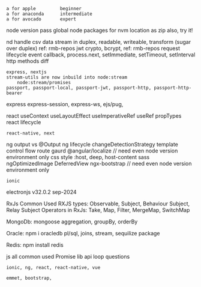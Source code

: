    a for apple         beginner
    a for anaconda      intermediate
    a for avocado       expert

node version
    pass global node packages for nvm location
        as zip also, try it!

nd
    handle csv data stream in
        duplex, readable, writeable, transform (sugar over duplex)
        ref: rmb-repos
    jwt crypto, bcrypt, 
        ref: rmb-repos
    request lifecycle event
        callback, process.next, setImmediate, setTimeout, setInterval
    http methods diff

    express, nextjs
    stream-utils are now inbuild into node:stream
        node:stream/promises
    passport, passport-local, passport-jwt, passport-http, passport-http-bearer

express
    express-session, express-ws, ejs/pug, 

react
    useContext
    useLayoutEffect
    useImperativeRef
    useRef
    propTypes
    react lifecycle

    react-native, next

ng
    output vs @Output
    ng lifecycle
    changeDetectionStrategy
    template control flow
    route gaurd
    @angular/localize   // need even node version environment only
    css style :host, deep, host-content
    sass
    ngOptimizedImage
    DeferredView
    ngx-bootstrap   // need even node version environment only

    ionic

electronjs  v32.0.2 sep-2024

RxJs
    Common Used RXJS types: Observable, Subject, Behaviour Subject, Relay Subject
    Operators in RxJs:	Take, Map, Filter, MergeMap, SwitchMap

MongoDb:
    mongoose
    aggregation, groupBy, orderBy

Oracle:
    npm i oracledb
    pl/sql, joins, stream, 
    sequilize package

Redis:
    npm install redis

js
    all common used Promise lib api
    loop questions

    ionic, ng, react, react-native, vue

    emmet, bootstrap, 



